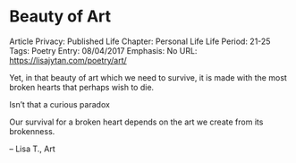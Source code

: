 # Beauty of Art

Article Privacy: Published
Life Chapter: Personal Life
Life Period: 21-25
Tags: Poetry
Entry: 08/04/2017
Emphasis: No
URL: https://lisajytan.com/poetry/art/

Yet, in that beauty of art which we need to survive,
it is made with the most broken hearts
that perhaps wish to die.

Isn’t that a curious paradox

Our survival for a broken heart
depends on the art we create
from its brokenness.

– Lisa T., Art